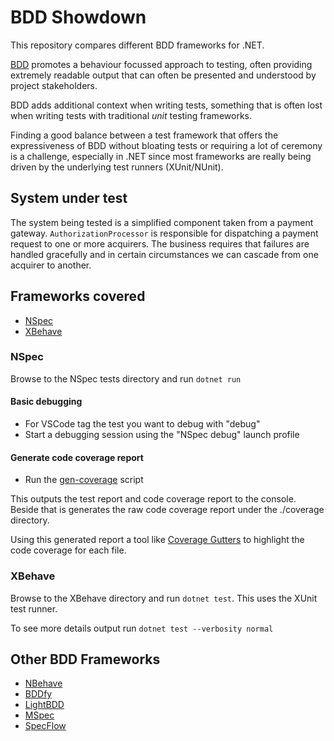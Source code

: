 # BDD Showdown

This repository compares different BDD frameworks for .NET. 

[BDD](https://docs.cucumber.io/bdd/overview/) promotes a behaviour focussed approach to testing, often providing extremely readable output that can often be presented and understood by project stakeholders.

BDD adds additional context when writing tests, something that is often lost when writing tests with traditional _unit_ testing frameworks. 

Finding a good balance between a test framework that offers the expressiveness of BDD without bloating tests or requiring a lot of ceremony is a challenge, especially in .NET since most frameworks are really being driven by the underlying test runners (XUnit/NUnit).

## System under test

The system being tested is a simplified component taken from a payment gateway. `AuthorizationProcessor` is responsible for dispatching a payment request to one or more acquirers. The business requires that failures are handled gracefully and in certain circumstances we can cascade from one acquirer to another.

## Frameworks covered

- [NSpec](http://nspec.org/)
- [XBehave](http://xbehave.github.io/)

### NSpec

Browse to the NSpec tests directory and run `dotnet run`

#### Basic debugging

- For VSCode tag the test you want to debug with "debug"
- Start a debugging session using the "NSpec debug" launch profile

#### Generate code coverage report

- Run the [gen-coverage](./gen-coverage.sh) script

This outputs the test report and code coverage report to the console. Beside that is generates the raw code coverage report under the ./coverage directory.

Using this generated report a tool like [Coverage Gutters](https://marketplace.visualstudio.com/items?itemName=ryanluker.vscode-coverage-gutters) to highlight the
code coverage for each file.


### XBehave

Browse to the XBehave directory and run `dotnet test`. This uses the XUnit test runner. 

To see more details output run `dotnet test --verbosity normal`

## Other BDD Frameworks

- [NBehave](https://github.com/nbehave/NBehave)
- [BDDfy](https://github.com/TestStack/TestStack.BDDfy)
- [LightBDD](https://github.com/LightBDD/LightBDD)
- [MSpec](https://github.com/machine/machine.specifications)
- [SpecFlow](https://specflow.org/)
